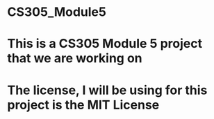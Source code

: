 # CS305_Module5
# This is a CS305 Module 5 project that we are working on
# The license, I will be using for this project is the MIT License
